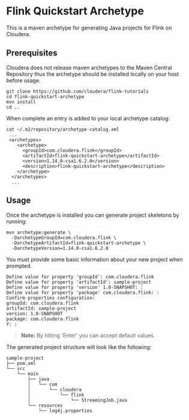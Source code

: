 # Flink Quickstart Archetype
This is a maven archetype for generating Java projects for Flink on Cloudera.

## Prerequisites
Cloudera does not release maven archetypes to the Maven Central Repository thus the archetype should be installed locally on your host before usage.

```shell
git clone https://github.com/cloudera/flink-tutorials
cd flink-quickstart-archetype
mvn install
cd ..
```

When complete an entry is added to your local archetype catalog:
```
cat ~/.m2/repository/archetype-catalog.xml
 ...
 <archetypes>
    <archetype>
      <groupId>com.cloudera.flink</groupId>
      <artifactId>flink-quickstart-archetype</artifactId>
      <version>1.14.0-csa1.6.2.0</version>
      <description>flink-quickstart-archetype</description>
    </archetype>
  </archetypes>
  ...
```

## Usage
Once the archetype is installed you can generate project skeletons by running:
```shell
mvn archetype:generate \
  -DarchetypeGroupId=com.cloudera.flink \
  -DarchetypeArtifactId=flink-quickstart-archetype \
  -DarchetypeVersion=1.14.0-csa1.6.2.0
```

You must provide some basic information about your new project when prompted.
```
Define value for property 'groupId': com.cloudera.flink
Define value for property 'artifactId': sample-project
Define value for property 'version' 1.0-SNAPSHOT: :
Define value for property 'package' com.cloudera.flink: :
Confirm properties configuration:
groupId: com.cloudera.flink
artifactId: sample-project
version: 1.0-SNAPSHOT
package: com.cloudera.flink
Y: :
```

> **Note:** By hitting 'Enter' you can accept default values.

The generated project structure will look like the following:
```
sample-project
├── pom.xml
└── src
    └── main
        ├── java
        │   └── com
        │       └── cloudera
        │           └── flink
        │               └── StreamingJob.java
        └── resources
            └── log4j.properties
```
